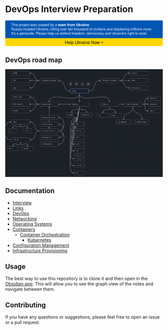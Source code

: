 # DevOps Interview Preparation

[![Stand With Ukraine](https://raw.githubusercontent.com/vshymanskyy/StandWithUkraine/main/banner-direct-team.svg)](https://stand-with-ukraine.pp.ua)

## DevOps road map

[![DevOps road map](assets/diagram/devops_roadmap.png)](whiteboards/devops_roadmap.canvas)

## Documentation

- [Interview](docs/Interview/Interview.md)
- [Links](Links.md)
- [DevOps](docs/DevOps/DevOps.md)
- [Networking](docs/Networking/Networking.md)
- [Operating Systems](docs/Operating%20Systems/Operating%20Systems.md)
- [Containers](docs/Containers/Containers.md)
	- [Container Orchestration](docs/Container%20Orchestration/Container%20Orchestration.md)
		- [Kubernetes](docs/Container%20Orchestration/Kubernetes/Kubernetes.md)
- [Configuration Management](docs/Configuration%20Management/Configuration%20Management.md)
- [Infrastructure Provisioning](docs/Infrastructure%20Provisioning/Infrastructure%20Provisioning.md)

## Usage

The best way to use this repository is to clone it and then open in the [Obsidian app](https://obsidian.md/). This will allow you to see the graph view of the notes and navigate between them.

## Contributing

If you have any questions or suggestions, please feel free to open an issue or a pull request.
